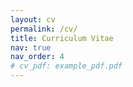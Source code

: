 ```yaml
---
layout: cv
permalink: /cv/
title: Curriculum Vitae
nav: true
nav_order: 4
# cv_pdf: example_pdf.pdf
---
```


